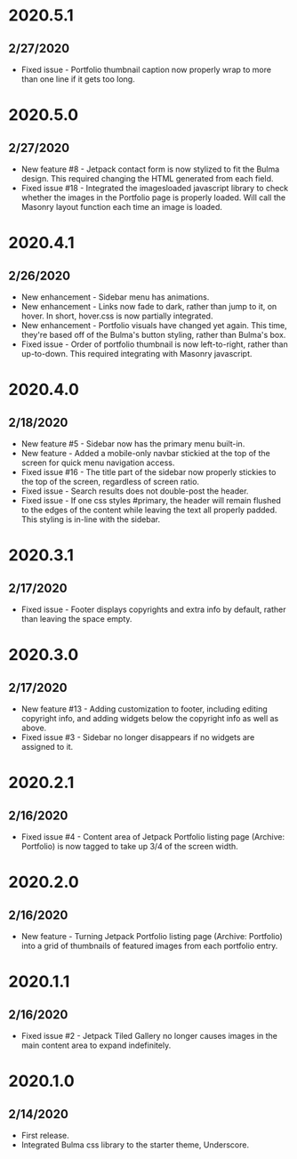 # 2020.5.1
## 2/27/2020
- Fixed issue - Portfolio thumbnail caption now properly wrap to more than one line if it gets too long.

# 2020.5.0
## 2/27/2020
- New feature #8 - Jetpack contact form is now stylized to fit the Bulma design.  This required changing the HTML generated from each field.
- Fixed issue #18 - Integrated the imagesloaded javascript library to check whether the images in the Portfolio page is properly loaded.  Will call the Masonry layout function each time an image is loaded.

# 2020.4.1
## 2/26/2020
- New enhancement - Sidebar menu has animations.
- New enhancement - Links now fade to dark, rather than jump to it, on hover.  In short, hover.css is now partially integrated.
- New enhancement - Portfolio visuals have changed yet again.  This time, they're based off of the Bulma's button styling, rather than Bulma's box.
- Fixed issue - Order of portfolio thumbnail is now left-to-right, rather than up-to-down.  This required integrating with Masonry javascript.

# 2020.4.0
## 2/18/2020
- New feature #5 - Sidebar now has the primary menu built-in.
- New feature - Added a mobile-only navbar stickied at the top of the screen for quick menu navigation access.
- Fixed issue #16 - The title part of the sidebar now properly stickies to the top of the screen, regardless of screen ratio.
- Fixed issue - Search results does not double-post the header.
- Fixed issue - If one css styles #primary, the header will remain flushed to the edges of the content while leaving the text all properly padded.  This styling is in-line with the sidebar.

# 2020.3.1
## 2/17/2020
- Fixed issue - Footer displays copyrights and extra info by default, rather than leaving the space empty.

# 2020.3.0
## 2/17/2020
- New feature #13 - Adding customization to footer, including editing copyright info, and adding widgets below the copyright info as well as above.
- Fixed issue #3 - Sidebar no longer disappears if no widgets are assigned to it.

# 2020.2.1
## 2/16/2020
- Fixed issue #4 - Content area of Jetpack Portfolio listing page (Archive: Portfolio) is now tagged to take up 3/4 of the screen width.

# 2020.2.0
## 2/16/2020
- New feature - Turning Jetpack Portfolio listing page (Archive: Portfolio) into a grid of thumbnails of featured images from each portfolio entry.

# 2020.1.1
## 2/16/2020
- Fixed issue #2 - Jetpack Tiled Gallery no longer causes images in the main content area to expand indefinitely.

# 2020.1.0
## 2/14/2020
- First release.
- Integrated Bulma css library to the starter theme, Underscore.
